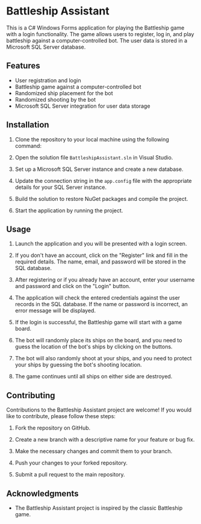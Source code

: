 # Battleship Assistant

This is a C# Windows Forms application for playing the Battleship game with a login functionality. The game allows users to register, log in, and play battleship against a computer-controlled bot. The user data is stored in a Microsoft SQL Server database.

## Features

- User registration and login
- Battleship game against a computer-controlled bot
- Randomized ship placement for the bot
- Randomized shooting by the bot
- Microsoft SQL Server integration for user data storage

## Installation

1. Clone the repository to your local machine using the following command:

2. Open the solution file `BattleshipAssistant.sln` in Visual Studio.

3. Set up a Microsoft SQL Server instance and create a new database.

4. Update the connection string in the `app.config` file with the appropriate details for your SQL Server instance.

5. Build the solution to restore NuGet packages and compile the project.

6. Start the application by running the project.

## Usage

1. Launch the application and you will be presented with a login screen.

2. If you don't have an account, click on the "Register" link and fill in the required details. The name, email, and password will be stored in the SQL database.

3. After registering or if you already have an account, enter your username and password and click on the "Login" button.

4. The application will check the entered credentials against the user records in the SQL database. If the name or password is incorrect, an error message will be displayed.

5. If the login is successful, the Battleship game will start with a game board.

6. The bot will randomly place its ships on the board, and you need to guess the location of the bot's ships by clicking on the buttons.

7. The bot will also randomly shoot at your ships, and you need to protect your ships by guessing the bot's shooting location.

8. The game continues until all ships on either side are destroyed.

## Contributing

Contributions to the Battleship Assistant project are welcome! If you would like to contribute, please follow these steps:

1. Fork the repository on GitHub.

2. Create a new branch with a descriptive name for your feature or bug fix.

3. Make the necessary changes and commit them to your branch.

4. Push your changes to your forked repository.

5. Submit a pull request to the main repository.

## Acknowledgments

- The Battleship Assistant project is inspired by the classic Battleship game.



